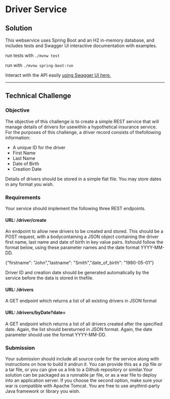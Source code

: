 # Driver Service
## Solution

This webservice uses Spring Boot and an H2 in-memory database, and includes tests and Swagger UI interactive documentation with examples.  

run tests with `./mvnw test`

run with `./mvnw spring-boot:run`

Interact with the API easily [using Swagger UI here.](http://localhost:8080/swagger-ui/#/)   

---

## Technical Challenge

### Objective

The objective of this challenge is to create a simple REST service that will manage details of drivers for usewithin a hypothetical insurance service. For the purposes of this challenge, a driver record consists of thefollowing information:

- A unique ID for the driver
- First Name
- Last Name
- Date of Birth
- Creation Date

Details of drivers should be stored in a simple flat file. You may store dates in any format you wish.

### Requirements

Your service should implement the following three REST endpoints.

#### URL: /driver/create

An endpoint to allow new drivers to be created and stored. This should be a POST request, with a bodycontaining a JSON object containing the driver first name, last name and date of birth in key value pairs. Itshould follow the format below, using these parameter names and the date format YYYY-MM-DD.

{"firstname":  "John","lastname": "Smith","date_of_birth": "1980-05-01"}

Driver ID and creation date should be generated automatically by the service before the data is stored in thefile.

#### URL: /drivers

A GET endpoint which returns a list of all existing drivers in JSON format

#### URL: /drivers/byDate?date=<date>

A GET endpoint which returns a list of all drivers created after the specified date. Again, the list should bereturned in JSON format. Again, the date parameter should use the format YYYY-MM-DD.

### Submission

Your submission should include all source code for the service along with instructions on how to build it andrun it. You can provide this as a zip file or a tar file, or you can give us a link to a Github repository or similar.Your solution can be packaged as a runnable jar file, or as a war file to deploy into an application server. If you choose the second option, make sure your war is compatible with Apache Tomcat. You are free to use anythird-party Java framework or library you wish.